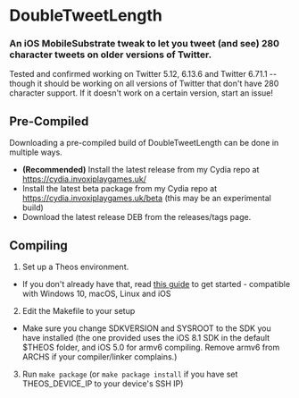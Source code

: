 
# DoubleTweetLength

### An iOS MobileSubstrate tweak to let you tweet (and see) 280 character tweets on older versions of Twitter.

Tested and confirmed working on Twitter 5.12, 6.13.6 and Twitter 6.71.1 -- though it should be working on all versions of Twitter that don't have 280 character support. If it doesn't work on a certain version, start an issue!

## Pre-Compiled

Downloading a pre-compiled build of DoubleTweetLength can be done in multiple ways.
- **(Recommended)** Install the latest release from my Cydia repo at https://cydia.invoxiplaygames.uk/
- Install the latest beta package from my Cydia repo at https://cydia.invoxiplaygames.uk/beta (this may be an experimental build)
- Download the latest release DEB from the releases/tags page.

## Compiling
1. Set up a Theos environment.
- If you don't already have that, read [this guide](https://github.com/theos/theos/wiki/Installation) to get started - compatible with Windows 10, macOS, Linux and iOS
2. Edit the Makefile to your setup
- Make sure you change SDKVERSION and SYSROOT to the SDK you have installed (the one provided uses the iOS 8.1 SDK in the default $THEOS folder, and iOS 5.0 for armv6 compiling. Remove armv6 from ARCHS if your compiler/linker complains.)
3. Run `make package` (or `make package install` if you have set THEOS_DEVICE_IP to your device's SSH IP)